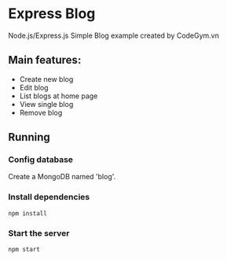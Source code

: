 # Express Blog

Node.js/Express.js Simple Blog example created by CodeGym.vn

## Main features:
* Create new blog
* Edit blog
* List blogs at home page
* View single blog
* Remove blog

## Running

### Config database
Create a MongoDB named 'blog'.

### Install dependencies
```npm install```

### Start the server
```npm start```